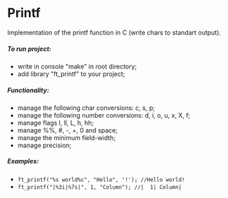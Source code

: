 # Printf
Implementation of the printf function in C (write chars to standart output).


##### To run project:

- write in console "make" in root directory;
- add library "ft_printf" to your project;


##### Functionality:

- manage the following char conversions: c, s, p;
- manage the following number conversions: d, i, o, u, x, X, f;
- manage flags l, ll, L, h, hh;
- manage %%, #, -, +, 0 and space;
- manage the minimum field-width;
- manage precision;
  
  
##### Examples:
  
- `ft_printf("%s world%c", "Hello", '!'); //Hello world!`
- `ft_printf("|%3i|%7s|", 1, "Column"); //|  1| Column|`
  

